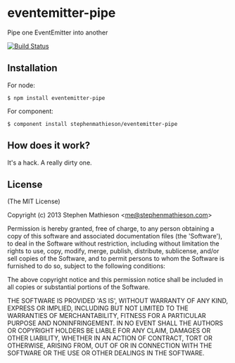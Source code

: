# eventemitter-pipe

  Pipe one EventEmitter into another

[![Build Status](https://travis-ci.org/stephenmathieson/eventemitter-pipe.png)](https://travis-ci.org/stephenmathieson/eventemitter-pipe)

## Installation

  For node:

    $ npm install eventemitter-pipe

  For component:

    $ component install stephenmathieson/eventemitter-pipe

## How does it work?

  It's a hack.  A really dirty one.

## License 

(The MIT License)

Copyright (c) 2013 Stephen Mathieson &lt;me@stephenmathieson.com&gt;

Permission is hereby granted, free of charge, to any person obtaining
a copy of this software and associated documentation files (the
'Software'), to deal in the Software without restriction, including
without limitation the rights to use, copy, modify, merge, publish,
distribute, sublicense, and/or sell copies of the Software, and to
permit persons to whom the Software is furnished to do so, subject to
the following conditions:

The above copyright notice and this permission notice shall be
included in all copies or substantial portions of the Software.

THE SOFTWARE IS PROVIDED 'AS IS', WITHOUT WARRANTY OF ANY KIND,
EXPRESS OR IMPLIED, INCLUDING BUT NOT LIMITED TO THE WARRANTIES OF
MERCHANTABILITY, FITNESS FOR A PARTICULAR PURPOSE AND NONINFRINGEMENT.
IN NO EVENT SHALL THE AUTHORS OR COPYRIGHT HOLDERS BE LIABLE FOR ANY
CLAIM, DAMAGES OR OTHER LIABILITY, WHETHER IN AN ACTION OF CONTRACT,
TORT OR OTHERWISE, ARISING FROM, OUT OF OR IN CONNECTION WITH THE
SOFTWARE OR THE USE OR OTHER DEALINGS IN THE SOFTWARE.
